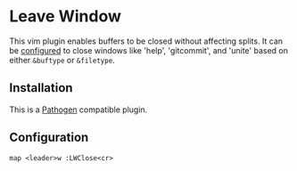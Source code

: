 # Leave Window

This vim plugin enables buffers to be closed without affecting splits.  It can
be [configured] to close windows like 'help', 'gitcommit', and 'unite' based on
either `&buftype` or `&filetype`.

## Installation

This is a [Pathogen] compatible plugin.

## Configuration

```vim
map <leader>w :LWClose<cr>
```

[Pathogen]:http://github.com/tpope/vim-pathogen
[configured]:blob/master/doc/leave_window.txt
